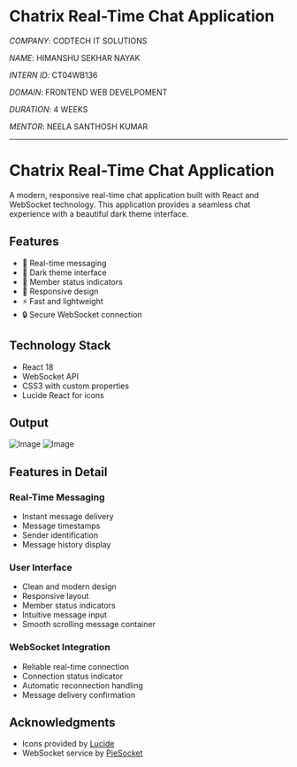 # Chatrix Real-Time Chat Application
_COMPANY_: CODTECH IT SOLUTIONS

_NAME_: HIMANSHU SEKHAR NAYAK

_INTERN ID_: CT04WB136

_DOMAIN_: FRONTEND WEB DEVELPOMENT

_DURATION_: 4 WEEKS

_MENTOR_: NEELA SANTHOSH KUMAR

---
# Chatrix Real-Time Chat Application
A modern, responsive real-time chat application built with React and WebSocket technology. This application provides a seamless chat experience with a beautiful dark theme interface.

## Features
- 🚀 Real-time messaging
- 🌙 Dark theme interface
- 👥 Member status indicators
- 📱 Responsive design
- ⚡ Fast and lightweight
- 🔒 Secure WebSocket connection

## Technology Stack
- React 18
- WebSocket API
- CSS3 with custom properties
- Lucide React for icons


## Output
![Image](https://github.com/user-attachments/assets/65ecec0f-78b6-46e2-872d-8e5c2d1f64b5)
![Image](https://github.com/user-attachments/assets/de410af9-0c8a-4ba2-91eb-c26758c83b2b)

## Features in Detail

### Real-Time Messaging
- Instant message delivery
- Message timestamps
- Sender identification
- Message history display

### User Interface
- Clean and modern design
- Responsive layout
- Member status indicators
- Intuitive message input
- Smooth scrolling message container

### WebSocket Integration
- Reliable real-time connection
- Connection status indicator
- Automatic reconnection handling
- Message delivery confirmation

## Acknowledgments
- Icons provided by [Lucide](https://lucide.dev/)
- WebSocket service by [PieSocket](https://www.piesocket.com/)
